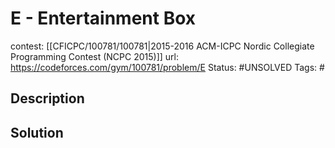 # E - Entertainment Box

contest: [[CFICPC/100781/100781|2015-2016 ACM-ICPC Nordic Collegiate Programming Contest (NCPC 2015)]]
url: https://codeforces.com/gym/100781/problem/E
Status: #UNSOLVED
Tags: #

## Description

## Solution

